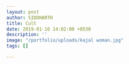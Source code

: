 ```yaml
---
layout: post
author: SIDDHARTH
title: Cult
date: 2019-01-16 14:02:00 +0530
description: ''
image: "/portfolio/uploads/kajal woman.jpg"
tags: []

---
```

